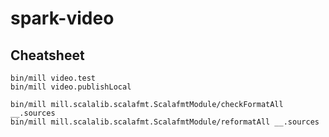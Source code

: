 # spark-video
## Cheatsheet
```
bin/mill video.test
bin/mill video.publishLocal

bin/mill mill.scalalib.scalafmt.ScalafmtModule/checkFormatAll __.sources
bin/mill mill.scalalib.scalafmt.ScalafmtModule/reformatAll __.sources
```
